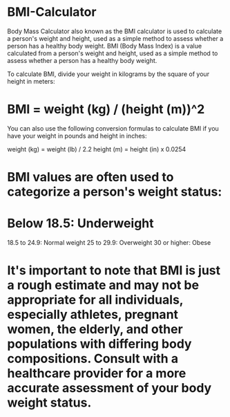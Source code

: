 # BMI-Calculator
Body Mass Calculator also known as the BMI calculator is used to calculate a person's weight and height, used as a simple method to assess whether a person has a healthy body weight.
BMI (Body Mass Index) is a value calculated from a person's weight and height, used as a simple method to assess whether a person has a healthy body weight.

To calculate BMI, divide your weight in kilograms by the square of your height in meters:

# BMI = weight (kg) / (height (m))^2

You can also use the following conversion formulas to calculate BMI if you have your weight in pounds and height in inches:

weight (kg) = weight (lb) / 2.2
height (m) = height (in) x 0.0254

# BMI values are often used to categorize a person's weight status:

# Below 18.5: Underweight
18.5 to 24.9: Normal weight
25 to 29.9: Overweight
30 or higher: Obese
# It's important to note that BMI is just a rough estimate and may not be appropriate for all individuals, especially athletes, pregnant women, the elderly, and other populations with differing body compositions. Consult with a healthcare provider for a more accurate assessment of your body weight status.
